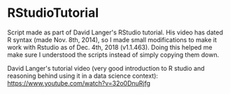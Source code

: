 # RStudioTutorial
Script made as part of David Langer's RStudio tutorial. His video has dated R syntax (made Nov. 8th, 2014), so I made small modifications to make it work with Rstudio as of Dec. 4th, 2018 (v1.1.463). Doing this helped me make sure I understood the scripts instead of simply copying them down.

David Langer's tutorial video (very good introduction to R studio and reasoning behind using it in a data science context):
https://www.youtube.com/watch?v=32o0DnuRjfg
